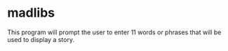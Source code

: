 # madlibs
This program will prompt the user to enter 11 words or phrases that will be used to display a story.
